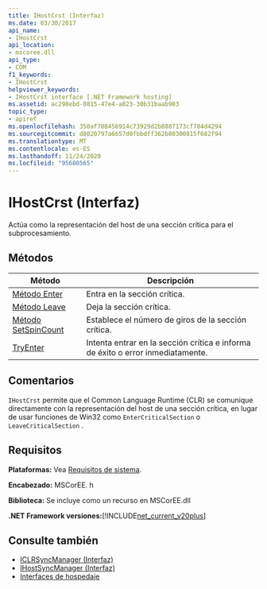 ```yaml
---
title: IHostCrst (Interfaz)
ms.date: 03/30/2017
api_name:
- IHostCrst
api_location:
- mscoree.dll
api_type:
- COM
f1_keywords:
- IHostCrst
helpviewer_keywords:
- IHostCrst interface [.NET Framework hosting]
ms.assetid: ac298ebd-0815-47e4-a823-30b31baab903
topic_type:
- apiref
ms.openlocfilehash: 350af708456914c73929d2b8887173cf784d4294
ms.sourcegitcommit: d8020797a6657d0fbbdff362b80300815f682f94
ms.translationtype: MT
ms.contentlocale: es-ES
ms.lasthandoff: 11/24/2020
ms.locfileid: "95680565"
---
```

# <a name="ihostcrst-interface"></a>IHostCrst (Interfaz)

Actúa como la representación del host de una sección crítica para el subprocesamiento.  
  
## <a name="methods"></a>Métodos  
  
|Método|Descripción|  
|------------|-----------------|  
|[Método Enter](ihostcrst-enter-method.md)|Entra en la sección crítica.|  
|[Método Leave](ihostcrst-leave-method.md)|Deja la sección crítica.|  
|[Método SetSpinCount](ihostcrst-setspincount-method.md)|Establece el número de giros de la sección crítica.|  
|[TryEnter](ihostcrst-tryenter-method.md)|Intenta entrar en la sección crítica e informa de éxito o error inmediatamente.|  
  
## <a name="remarks"></a>Comentarios  

 `IHostCrst` permite que el Common Language Runtime (CLR) se comunique directamente con la representación del host de una sección crítica, en lugar de usar funciones de Win32 como `EnterCriticalSection` o `LeaveCriticalSection` .  
  
## <a name="requirements"></a>Requisitos  

 **Plataformas:** Vea [Requisitos de sistema](../../get-started/system-requirements.md).  
  
 **Encabezado:** MSCorEE. h  
  
 **Biblioteca:** Se incluye como un recurso en MSCorEE.dll  
  
 **.NET Framework versiones:**[!INCLUDE[net_current_v20plus](../../../../includes/net-current-v20plus-md.md)]  
  
## <a name="see-also"></a>Consulte también

- [ICLRSyncManager (Interfaz)](iclrsyncmanager-interface.md)
- [IHostSyncManager (Interfaz)](ihostsyncmanager-interface.md)
- [Interfaces de hospedaje](hosting-interfaces.md)
